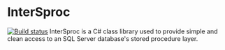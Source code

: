 # InterSproc
[![Build status](https://ci.appveyor.com/api/projects/status/2j8ua2qxnhowajhp?svg=true)](https://ci.appveyor.com/project/mmiddleton3301/intersproc)
InterSproc is a C# class library used to provide simple and clean access to an SQL Server database's stored procedure layer.